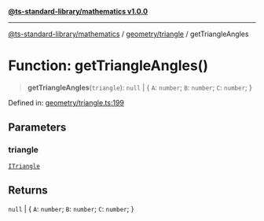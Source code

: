 [**@ts-standard-library/mathematics v1.0.0**](../../../README.md)

***

[@ts-standard-library/mathematics](../../../README.md) / [geometry/triangle](../README.md) / getTriangleAngles

# Function: getTriangleAngles()

> **getTriangleAngles**(`triangle`): `null` \| \{ `A`: `number`; `B`: `number`; `C`: `number`; \}

Defined in: [geometry/triangle.ts:199](https://github.com/gabaudette/ts-stdlib/blob/ea80ba1db09c741e99f8cb19e94e5a29b81b623b/packages/mathematics/src/geometry/triangle.ts#L199)

## Parameters

### triangle

[`ITriangle`](../interfaces/ITriangle.md)

## Returns

`null` \| \{ `A`: `number`; `B`: `number`; `C`: `number`; \}
